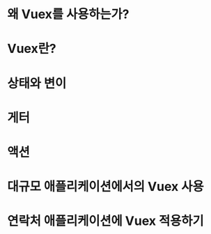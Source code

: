 # 왜 Vuex를 사용하는가?


# Vuex란?


# 상태와 변이


# 게터


# 액션


# 대규모 애플리케이션에서의 Vuex 사용


# 연락처 애플리케이션에 Vuex 적용하기


